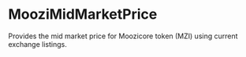 # MooziMidMarketPrice
Provides the mid market price for Moozicore token (MZI) using current exchange listings.
